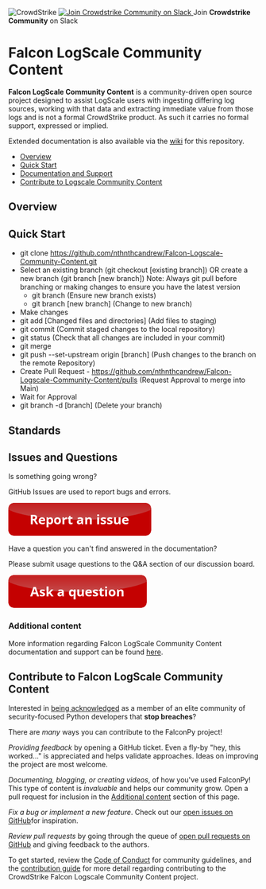![CrowdStrike](https://www.crowdstrike.com/wp-content/uploads/2022/09/CS_Logo_2022_In-Line_All-Red_RGB.png)
<a href="https://community.humio.com/">
   <img src="https://community.humio.com/assets/slack.svg" alt="Join Crowdstrike Community on Slack" width="25"/>
</a> Join **Crowdstrike Community** on Slack<br/>

# Falcon LogScale Community Content

**Falcon LogScale Community Content** is a community-driven open source project designed to assist LogScale users with ingesting differing log sources, working with that data and extracting immediate value from those logs and is not a formal CrowdStrike product. As such it carries no formal support, expressed or implied.

Extended documentation is also available via the [wiki](https://github.com/nthnthcandrew/Falcon-Logscale-Community-Content/wiki) for this repository.


+ [Overview](#overview-)
+ [Quick Start](#quick-start-)
+ [Documentation and Support](#documentation-and-support-)
+ [Contribute to Logscale Community Content](#contribute-to-Falcon-LogScale)

## Overview


## Quick Start
- git clone https://github.com/nthnthcandrew/Falcon-Logscale-Community-Content.git
- Select an existing branch (git checkout [existing branch]) OR create a new branch (git branch [new branch])
  Note: Always git pull before branching or making changes to ensure you have the latest version
  - git branch (Ensure new branch exists)
  - git branch [new branch] (Change to new branch)
- Make changes 
- git add [Changed files and directories] (Add files to staging)
- git commit (Commit staged changes to the local repository)
- git status (Check that all changes are included in your commit)
- git merge
- git push --set-upstream origin [branch] (Push changes to the branch on the remote Repository)
- Create Pull Request - https://github.com/nthnthcandrew/Falcon-Logscale-Community-Content/pulls (Request Approval to merge into Main)
- Wait for Approval
- git branch -d [branch] (Delete your branch)

## Standards

## Issues and Questions

Is something going wrong?

GitHub Issues are used to report bugs and errors.

[![Report Issue](https://raw.githubusercontent.com/CrowdStrike/falconpy/main/docs/asset/report-issue.png)](https://github.com/CrowdStrike/Falcon-Logscale-Community-Content/issues/new/choose)

Have a question you can't find answered in the documentation?

Please submit usage questions to the Q&A section of our discussion board.

[![Discussions](https://raw.githubusercontent.com/CrowdStrike/falconpy/main/docs/asset/ask-a-question.png)](https://github.com/CrowdStrike/Falcon-Logscale-Community-Content/discussions?discussions_q=category%3AQ%26A)

<!--  Discussion are currently disabled for this repo
### Community forums

The discussion board for this repository also provides the community with means to communicate regarding [enhancements ideas](https://github.com/CrowdStrike/Falcon-Logscale-Community-Content/discussions?discussions_q=category%3AIdeas), [integration examples](https://github.com/CrowdStrike/Falcon-Logscale-Community-Content/discussions/496) and [new releases](https://github.com/CrowdStrike/Falcon-Logscale-Community-Content/discussions?discussions_q=category%3A%22Show+and+tell%22).
-->
### Additional content

More information regarding Falcon LogScale Community Content documentation and support can be found [here](https://github.com/CrowdStrike/Falcon-Logscale-Community-Content/blob/main/SUPPORT.md).


## Contribute to Falcon LogScale Community Content
Interested in [being acknowledged](https://github.com/CrowdStrike/Falcon-Logscale-Community-Content/blob/main/AUTHORS.md#contributors) as a member of an elite community of security-focused Python developers that **stop breaches**? 

There are *many* ways you can contribute to the FalconPy project! 

_Providing feedback_ by opening a GitHub ticket. Even a fly-by "hey, this worked..." is appreciated and helps validate approaches. Ideas on improving the project are most welcome.

_Documenting, blogging, or creating videos_, of how you've used FalconPy! This type of content is *invaluable* and helps our community grow. Open a pull request for inclusion in the [Additional content](https://github.com/CrowdStrike/Falcon-Logscale-Community-Content#additional-content) section of this page.

_Fix a bug or implement a new feature_. Check out our [open issues on GitHub](https://github.com/nthnthcandrew/Falcon-Logscale-Community-Content/issues)for inspiration.

_Review pull requests_ by going through the queue of [open pull requests on GitHub](https://github.com/CrowdStrike/Falcon-Logscale-Community-Content/pulls) and giving feedback to the authors.

To get started, review the [Code of Conduct](https://github.com/CrowdStrike/Falcon-Logscale-Community-Content/blob/main/CODE_OF_CONDUCT.md) for community guidelines, and the [contribution guide](https://github.com/CrowdStrike/Falcon-Logscale-Community-Content/blob/main/CONTRIBUTING.md) for more detail regarding contributing to the CrowdStrike Falcon Logscale Community Content project.

